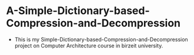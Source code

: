 # A-Simple-Dictionary-based-Compression-and-Decompression
- This is my Simple-Dictionary-based-Compression-and-Decompression project on Computer Architecture course in birzeit university.
